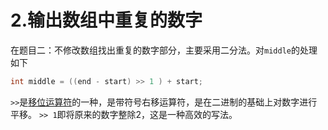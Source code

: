 # 2.输出数组中重复的数字

在题目二：不修改数组找出重复的数字部分，主要采用二分法。对`middle`的处理如下
```java
int middle = ((end - start) >> 1 ) + start;
```
`>>`是[移位运算符](http://www.imooc.com/wenda/detail/426292)的一种，是带符号右移运算符，是在二进制的基础上对数字进行平移。
`>> 1`即将原来的数字整除2，这是一种高效的写法。
